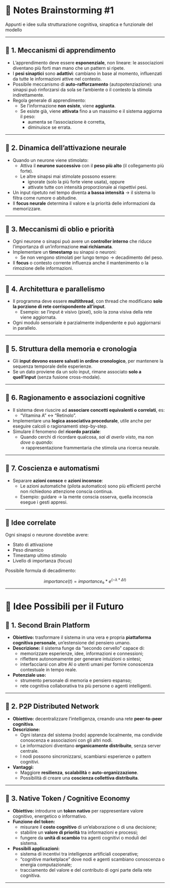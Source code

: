 # 🧠 Notes Brainstorming #1

Appunti e idee sulla strutturazione cognitiva, sinaptica e funzionale del modello

---

## 🔹 1. Meccanismi di apprendimento

- L’apprendimento deve essere **esponenziale**, non lineare: le associazioni diventano più forti man mano che un pattern si ripete.  
- I **pesi sinaptici** sono **adattivi**: cambiano in base al momento, influenzati da tutte le informazioni attive nel contesto.  
- Possibile meccanismo di **auto-rafforzamento** (autopotenziazione): una sinapsi può rinforzarsi da sola se l’ambiente o il contesto la stimola indirettamente.  
- Regola generale di apprendimento:  
  - Se l’informazione **non esiste**, viene **aggiunta**.  
  - Se esiste già, viene **attivata** fino a un massimo e il sistema aggiorna il peso:  
    - aumenta se l’associazione è corretta,  
    - diminuisce se errata.

---

## 🔹 2. Dinamica dell’attivazione neurale

- Quando un neurone viene stimolato:
  - Attiva il **neurone successivo** con il **peso più alto** (il collegamento più forte).
  - Le altre sinapsi mai stimolate possono essere:
    - ignorate (solo la più forte viene usata), oppure  
    - attivate tutte con intensità proporzionale ai rispettivi pesi.
- Un input ripetuto nel tempo diventa **a bassa intensità** → il sistema lo filtra come rumore o abitudine.  
- Il **focus neurale** determina il valore e la priorità delle informazioni da memorizzare.

---

## 🔹 3. Meccanismi di oblio e priorità

- Ogni neurone o sinapsi può avere un **controller interno** che riduce l’importanza di un’informazione **mai richiamata**.  
- Implementare un **timestamp** su sinapsi o neuroni:
  - Se non vengono stimolati per lungo tempo → decadimento del peso.  
- Il **focus** o contesto corrente influenza anche il mantenimento o la rimozione delle informazioni.

---

## 🔹 4. Architettura e parallelismo

- Il programma deve essere **multithread**, con thread che modificano **solo la porzione di rete corrispondente all’input**.  
  - Esempio: se l’input è visivo (pixel), solo la zona visiva della rete viene aggiornata.  
- Ogni modulo sensoriale è parzialmente indipendente e può aggiornarsi in parallelo.

---

## 🔹 5. Struttura della memoria e cronologia

- Gli **input devono essere salvati in ordine cronologico**, per mantenere la sequenza temporale delle esperienze.  
- Se un dato proviene da un solo input, rimane associato **solo a quell’input** (senza fusione cross-modale).  

---

## 🔹 6. Ragionamento e associazioni cognitive

- Il sistema deve riuscire ad **associare concetti equivalenti o correlati**, es:
  - “Vitamina A” ↔ “Retinolo”.
- Implementare una **logica associativa procedurale**, utile anche per eseguire calcoli o ragionamenti step-by-step.  
- Simulare il fenomeno del **ricordo parziale**:
  - Quando cerchi di ricordare qualcosa, *sai di averlo visto*, ma non *dove* o *quando*:  
    → rappresentazione frammentaria che stimola una ricerca neurale.

---

## 🔹 7. Coscienza e automatismi

- Separare **azioni consce** e **azioni inconsce**:
  - Le azioni automatiche (pilota automatico) sono più efficienti perché non richiedono attenzione conscia continua.  
  - Esempio: guidare → la mente conscia osserva, quella inconscia esegue i gesti appresi.  

---

## 🧩 Idee correlate

Ogni sinapsi o neurone dovrebbe avere:

- Stato di attivazione  
- Peso dinamico  
- Timestamp ultimo stimolo  
- Livello di importanza (focus)

Possibile formula di decadimento:

```math
importance(t) = importance₀ * e^(-λ * Δt)
```
---

# 🚀 Idee Possibili per il Futuro


## 🔹 1. Second Brain Platform

- **Obiettivo:** trasformare il sistema in una vera e propria **piattaforma cognitiva personale**, un’estensione del pensiero umano.  
- **Descrizione:** il sistema funge da “secondo cervello” capace di:
  - memorizzare esperienze, idee, informazioni e connessioni;
  - riflettere autonomamente per generare intuizioni o sintesi;
  - interfacciarsi con altre AI o utenti umani per fornire conoscenza contestuale in tempo reale.  
- **Potenziale uso:**  
  - strumento personale di memoria e pensiero espanso;  
  - rete cognitiva collaborativa tra più persone o agenti intelligenti.  

---

## 🔹 2. P2P Distributed Network

- **Obiettivo:** decentralizzare l’intelligenza, creando una rete **peer-to-peer cognitiva**.  
- **Descrizione:**
  - Ogni istanza del sistema (nodo) apprende localmente, ma condivide conoscenza e associazioni con gli altri nodi.  
  - Le informazioni diventano **organicamente distribuite**, senza server centrale.  
  - I nodi possono sincronizzarsi, scambiarsi esperienze o pattern cognitivi.  
- **Vantaggi:**
  - Maggiore **resilienza**, **scalabilità** e **auto-organizzazione**.  
  - Possibilità di creare una **coscienza collettiva distribuita**.  

---

## 🔹 3. Native Token / Cognitive Economy

- **Obiettivo:** introdurre un **token nativo** per rappresentare valore cognitivo, energetico o informativo.  
- **Funzione del token:**
  - misurare il **costo cognitivo** di un’elaborazione o di una decisione;  
  - stabilire un **valore di priorità** tra informazioni e processi;  
  - fungere da **unità di scambio** tra agenti cognitivi o moduli del sistema.  
- **Possibili applicazioni:**
  - sistema di incentivi tra intelligenze artificiali cooperative;  
  - “cognitive marketplace” dove nodi e agenti scambiano conoscenza o energia computazionale;  
  - tracciamento del valore e del contributo di ogni parte della rete cognitiva.  

---